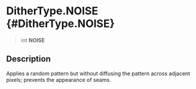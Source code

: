 DitherType.NOISE {#DitherType.NOISE}
================

> int **NOISE**

Description
-----------

Applies a random pattern but without diffusing the pattern across
adjacent pixels; prevents the appearance of seams.
